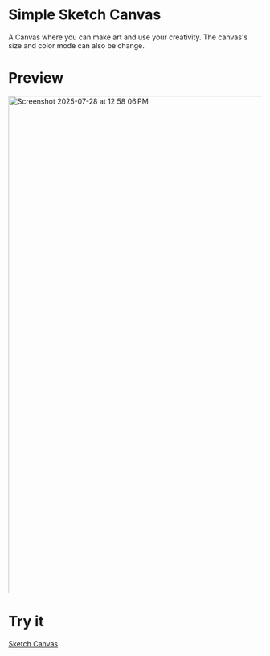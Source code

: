 # Simple Sketch Canvas
A Canvas where you can make art and use your creativity. The canvas's size and color mode can also be change.

# Preview
<img width="1911" height="991" alt="Screenshot 2025-07-28 at 12 58 06 PM" src="https://github.com/user-attachments/assets/0fd875ba-09da-4677-ba67-65558c511cf0" />

# Try it 
[Sketch Canvas](https://riyaz-soni5.github.io/simple-sketch/)
